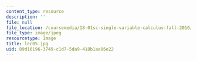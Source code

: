 ```yaml
---
content_type: resource
description: ''
file: null
file_location: /coursemedia/18-01sc-single-variable-calculus-fall-2010/89d161963749c1d75da9418b1aa06e22_lec05.jpg
file_type: image/jpeg
resourcetype: Image
title: lec05.jpg
uid: 89d16196-3749-c1d7-5da9-418b1aa06e22
---
```

